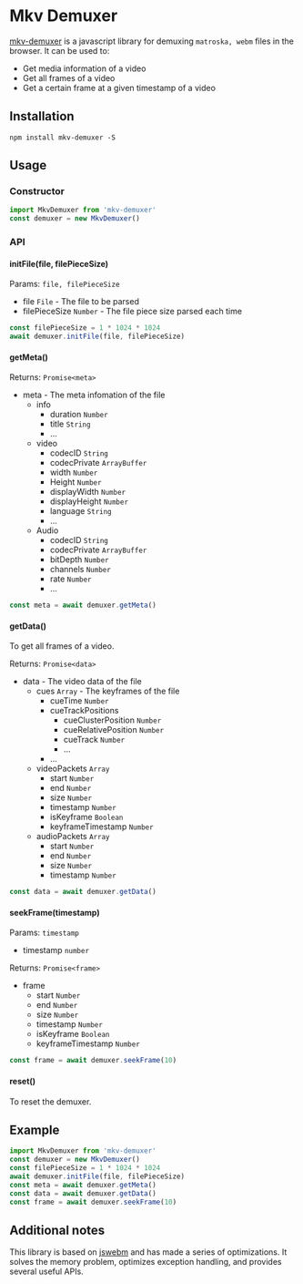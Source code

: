 # Mkv Demuxer

[mkv-demuxer](https://www.npmjs.com/package/mkv-demuxer) is a javascript library for demuxing `matroska, webm` files in the browser. It can be used to:

- Get media information of a video
- Get all frames of a video
- Get a certain frame at a given timestamp of a video

## Installation

```shell
npm install mkv-demuxer -S
```

## Usage

### Constructor

```javascript
import MkvDemuxer from 'mkv-demuxer'
const demuxer = new MkvDemuxer()
```

### API

#### initFile(file, filePieceSize)

Params:  `file, filePieceSize `

- file `File`  -  The file to be parsed
- filePieceSize `Number`  -  The file piece size parsed each time

```javascript
const filePieceSize = 1 * 1024 * 1024
await demuxer.initFile(file, filePieceSize)
```

#### getMeta()

Returns: `Promise<meta>`

- meta  -  The meta infomation of the file
  - info
    - duration `Number`
    - title `String`
    - ...
  - video
    - codecID `String`
    - codecPrivate `ArrayBuffer`
    - width `Number`
    - Height `Number`
    - displayWidth `Number`
    - displayHeight `Number`
    - language `String`
    - ...
  - Audio
    - codecID `String`
    - codecPrivate `ArrayBuffer`
    - bitDepth `Number`
    - channels `Number`
    - rate `Number`
    - ...

```javascript
const meta = await demuxer.getMeta()
```

#### getData()

To get all frames of a video.

Returns: `Promise<data>`

- data  -  The video data of the file
  - cues `Array`   -  The keyframes of the file
    - cueTime `Number`
    - cueTrackPositions
      - cueClusterPosition `Number`
      - cueRelativePosition `Number`
      - cueTrack `Number`
      - ...
    - ...
  - videoPackets `Array`
    - start `Number`
    - end `Number`
    - size `Number`
    - timestamp `Number`
    - isKeyframe `Boolean`
    - keyframeTimestamp `Number`
  - audioPackets `Array`
    - start `Number`
    - end `Number`
    - size `Number`
    - timestamp `Number`

```javascript
const data = await demuxer.getData()
```

#### seekFrame(timestamp)

Params: `timestamp`

- timestamp `number`

Returns: `Promise<frame>`

- frame
  - start `Number`
  - end `Number`
  - size `Number`
  - timestamp `Number`
  - isKeyframe `Boolean`
  - keyframeTimestamp `Number`

```javascript
const frame = await demuxer.seekFrame(10)
```

#### reset()

To reset the demuxer.

## Example

```javascript
import MkvDemuxer from 'mkv-demuxer'
const demuxer = new MkvDemuxer()
const filePieceSize = 1 * 1024 * 1024
await demuxer.initFile(file, filePieceSize)
const meta = await demuxer.getMeta()
const data = await demuxer.getData()
const frame = await demuxer.seekFrame(10)
```

## Additional notes

This library is based on [jswebm](https://github.com/jscodec/jswebm) and has made a series of optimizations. It solves the memory problem, optimizes exception handling, and provides several useful APIs.